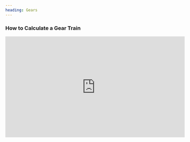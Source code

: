 ```yaml
---
heading: Gears
---
```


### How to Calculate a Gear Train

<iframe width="560" height="315" src="https://www.youtube.com/embed/aGHrhm-Rcp0?si=xC8AgSMioWeR718p" title="YouTube video player" frameborder="0" allow="accelerometer; autoplay; clipboard-write; encrypted-media; gyroscope; picture-in-picture; web-share" allowfullscreen></iframe>
